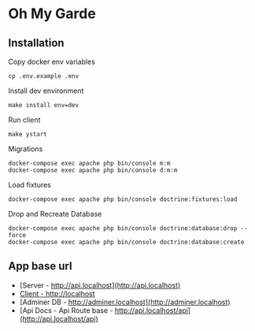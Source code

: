 # Oh My Garde

## Installation

Copy docker env variables

```shell
cp .env.example .env
```

Install dev environment

```shell
make install env=dev
```

Run client

```shell
make ystart
```

Migrations

```shell
docker-compose exec apache php bin/console m:m
docker-compose exec apache php bin/console d:m:m
```

Load fixtures

```shell
docker-compose exec apache php bin/console doctrine:fixtures:load
```

Drop and Recreate Database

```shell
docker-compose exec apache php bin/console doctrine:database:drop --force
docker-compose exec apache php bin/console doctrine:database:create
```

## App base url

- [Server - http://api.localhost](http://api.localhost)
- [Client - http://localhost](http://localhost)
- [Adminer DB - http://adminer.localhost](http://adminer.localhost)
- [Api Docs - Api Route base - http://api.localhost/api](http://api.localhost/api)
